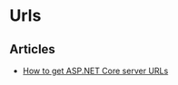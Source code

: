 # Urls

## Articles
- [How to get ASP.NET Core server URLs](https://swimburger.net/blog/dotnet/how-to-get-aspdotnet-core-server-urls)
